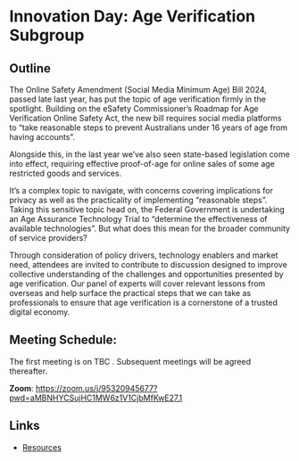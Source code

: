 # Innovation Day: Age Verification Subgroup

## Outline 

The Online Safety Amendment (Social Media Minimum Age) Bill 2024, passed late last year, has put the topic of age verification firmly in the spotlight. Building on the eSafety Commissioner’s Roadmap for Age Verification Online Safety Act, the new bill requires social media platforms to “take reasonable steps to prevent Australians under 16 years of age from having accounts”. 

Alongside this, in the last year we’ve also seen state-based legislation come into effect, requiring effective proof-of-age for online sales of some age restricted goods and services.

It’s a complex topic to navigate, with concerns covering implications for privacy as well as the practicality of implementing “reasonable steps”. Taking this sensitive topic head on, the Federal Government is undertaking an Age Assurance Technology Trial to “determine the effectiveness of available technologies”. But what does this mean for the broader community of service providers?

Through consideration of policy drivers, technology enablers and market need, attendees are invited to contribute to discussion designed to improve collective understanding of the challenges and opportunities presented by age verification. Our panel of experts will cover relevant lessons from overseas and help surface the practical steps that we can take as professionals to ensure that age verification is a cornerstone of a trusted digital economy.

## Meeting Schedule: 

The first meeting is on TBC . Subsequent meetings will be agreed thereafter.

**Zoom**: https://zoom.us/j/95320945677?pwd=aMBNHYCSujHC1MW6z1V1CjbMfKwE27.1

## Links

- [Resources](Resources.md)